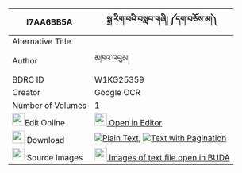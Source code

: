 |I7AA6BB5A|སྒྲ་རིག་པའི་བསླབ་གཞི། ༼དག་བཅོས་མ།༽ 
| --- | --- 
|Alternative Title |
|Author| མཁའ་འབུམ།
|BDRC ID | W1KG25359
|Creator | Google OCR
|Number of Volumes| 1
|<img width="25" src="https://img.icons8.com/color/25/000000/edit-property.png">Edit Online| [<img width="25" src="https://avatars.githubusercontent.com/u/45091458?s=200&v=4"> Open in Editor](http://editor.openpecha.org/I7AA6BB5A)
|<img width="25" src="https://img.icons8.com/fluent/48/000000/download-2.png"/>  Download | [![](https://img.icons8.com/color/20/000000/txt.png)Plain Text](https://github.com/Openpecha/I7AA6BB5A/releases/download/v2/dra_rigpa_i_labshyi_dakcho_ma_plain_I7AA6BB5A.zip), [![](https://img.icons8.com/color/20/000000/txt.png)Text with Pagination](https://github.com/Openpecha/I7AA6BB5A/releases/download/v2/dra_rigpa_i_labshyi_dakcho_ma_pages_I7AA6BB5A.zip)
|<img width="25" src="https://img.icons8.com/plasticine/100/000000/pictures-folder.png"/>  Source Images | [<img width="25" src="https://library.bdrc.io/icons/BUDA-small.svg"> Images of text file open in BUDA](https://library.bdrc.io/show/bdr:W1KG25359)